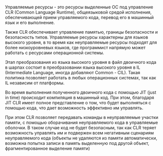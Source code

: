 Управляемые ресурсы - это ресурсы выделенные ОС под управление CLR (Common Language Runtime), общеязыковой средой исполнения, обеспечивающей прием управляемого кода, перевод его в машинный язык и его выполнение. 

Также CLR обеспечивает управление памятью, границы безопасности и безопасность типов. 
Управляемые ресурсы характерны для языков высокого уровня, в то время как неуправляемые ресурсы подходят для более низкоуровневых языков, где программист напрямую может работать с ресурсами операционной системы. 

Этап преобразования из языка высокого уровня в файл двоичного кода в шарпах состоит в преобразовании языка высокого уровня в IL (Intermediate Language, иногда добавляют Common - CIL). Такая политика позволяет работать в любых операционных системах, так как IL независим от платформы.

Во время выполнения полученного двоичного кода с помощью JIT (just in time) происходит компиляция в машинный код. При этом, благодаря JIT CLR имеет полное представление о том, что будет выполняться с помощью кода, что дает возможность эффективно им управлять.

При этом CLR позволяет передавать команды в неуправляемые участки памяти, с помощью оборачивания неуправляемого кода в управляемые оболочки. В таком случае код не будет безопасным, так как CLR теряет возможность управлять им и подвержен всем негативным сценариям неуправляемого кода (объекты не удаляются из памяти автоматически, возможна попытка записи в память выделенную под другой объект, фрагментированное выделение памяти)